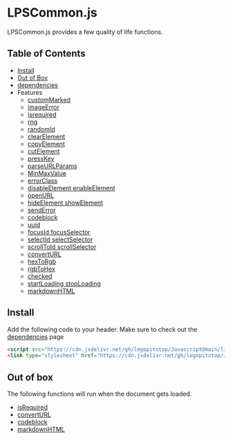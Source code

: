 # LPSCommon.js
LPSCommon.js provides a few quality of life functions.
## Table of Contents
- [Install](#intall)
- [Out of Box](#out-of-box)
- [dependencies](dependencies.md)
- Features
    - [customMarked](custom-marked.md)
    - [imageError](image-error.md)
    - [isrequired](is-required.md)
    - [rng](rng.md)
    - [randomId](random-id.md)
    - [clearElement](clear-element.md)
    - [copyElement](copy-element.md)
    - [cutElement](cut-element.md)
    - [pressKey](press-key.md)
    - [parseURLParams](parse-url-params.md)
    - [MinMaxValue](min-max-value.md)
    - [errorClass](error-class.md)
    - [disableElement enableElement](disable-enable-element.md)
    - [openURL](open-url.md)
    - [hideElement showElement](hide-show-element.md)
    - [sendError](send-error.md)
    - [codeblock](codeblock.md)
    - [uuid](uuid.md)
    - [focusId focusSelector](focus.md)
    - [selectId selectSelector](select.md)
    - [scrollToId scrollSelector](scroll.md)
    - [convertURL](convert-url.md)
    - [hexToRgb](hex-to-rgb.md)
    - [rgbToHex](rgb-to-hex.md)
    - [checked](checked.md)
    - [startLoading stopLoading](start-stop-loading.md)
    - [markdownHTML](markdown-html.md)

## Install
Add the following code to your header. Make sure to check out the [dependencies](dependencies.md) page
```html
<script src="https://cdn.jsdelivr.net/gh/legopitstop/Javascript@main/libs/LPSCommon/LPSCommon.js"></script>
<link type="stylesheet" href="https://cdn.jsdelivr.net/gh/legopitstop/Javascript@main/libs/LPSCommon/LPSCommon.css">
```

## Out of box
The following functions will run when the document gets loaded.
- [isRequired](#isrequired)
- [convertURL](#converturl)
- [codeblock](#codeblock)
- [markdownHTML](#markdownhtml)